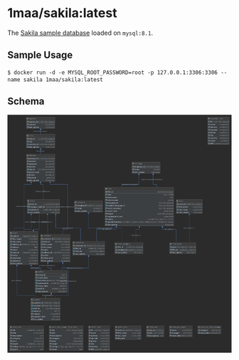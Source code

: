# 1maa/sakila:latest

The [Sakila sample database](https://dev.mysql.com/doc/sakila/en/sakila-introduction.html) loaded on `mysql:8.1`.


## Sample Usage

```
$ docker run -d -e MYSQL_ROOT_PASSWORD=root -p 127.0.0.1:3306:3306 --name sakila 1maa/sakila:latest
```

## Schema

![Sakila Schema](./sakila_schema.svg)
